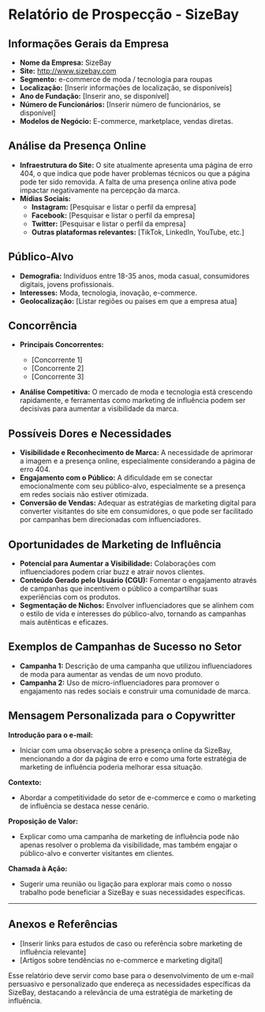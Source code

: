 # Relatório de Prospecção - SizeBay

## Informações Gerais da Empresa
- **Nome da Empresa:** SizeBay
- **Site:** http://www.sizebay.com
- **Segmento:** e-commerce de moda / tecnologia para roupas
- **Localização:** [Inserir informações de localização, se disponíveis]
- **Ano de Fundação:** [Inserir ano, se disponível]
- **Número de Funcionários:** [Inserir número de funcionários, se disponível]
- **Modelos de Negócio:** E-commerce, marketplace, vendas diretas.

## Análise da Presença Online
- **Infraestrutura do Site:** O site atualmente apresenta uma página de erro 404, o que indica que pode haver problemas técnicos ou que a página pode ter sido removida. A falta de uma presença online ativa pode impactar negativamente na percepção da marca.
- **Mídias Sociais:**
  - **Instagram:** [Pesquisar e listar o perfil da empresa]
  - **Facebook:** [Pesquisar e listar o perfil da empresa]
  - **Twitter:** [Pesquisar e listar o perfil da empresa]
  - **Outras plataformas relevantes:** [TikTok, LinkedIn, YouTube, etc.]

## Público-Alvo
- **Demografia:** Indivíduos entre 18-35 anos, moda casual, consumidores digitais, jovens profissionais.
- **Interesses:** Moda, tecnologia, inovação, e-commerce.
- **Geolocalização:** [Listar regiões ou países em que a empresa atua]

## Concorrência
- **Principais Concorrentes:**
  - [Concorrente 1]
  - [Concorrente 2]
  - [Concorrente 3]
  
- **Análise Competitiva:** O mercado de moda e tecnologia está crescendo rapidamente, e ferramentas como marketing de influência podem ser decisivas para aumentar a visibilidade da marca.

## Possíveis Dores e Necessidades 
- **Visibilidade e Reconhecimento de Marca:** A necessidade de aprimorar a imagem e a presença online, especialmente considerando a página de erro 404.
- **Engajamento com o Público:** A dificuldade em se conectar emocionalmente com seu público-alvo, especialmente se a presença em redes sociais não estiver otimizada.
- **Conversão de Vendas:** Adequar as estratégias de marketing digital para converter visitantes do site em consumidores, o que pode ser facilitado por campanhas bem direcionadas com influenciadores.

## Oportunidades de Marketing de Influência
- **Potencial para Aumentar a Visibilidade:** Colaborações com influenciadores podem criar buzz e atrair novos clientes.
- **Conteúdo Gerado pelo Usuário (CGU):** Fomentar o engajamento através de campanhas que incentivem o público a compartilhar suas experiências com os produtos.
- **Segmentação de Nichos:** Envolver influenciadores que se alinhem com o estilo de vida e interesses do público-alvo, tornando as campanhas mais autênticas e eficazes.

## Exemplos de Campanhas de Sucesso no Setor
- **Campanha 1:** Descrição de uma campanha que utilizou influenciadores de moda para aumentar as vendas de um novo produto.
- **Campanha 2:** Uso de micro-influenciadores para promover o engajamento nas redes sociais e construir uma comunidade de marca.

## Mensagem Personalizada para o Copywritter
**Introdução para o e-mail:**
- Iniciar com uma observação sobre a presença online da SizeBay, mencionando a dor da página de erro e como uma forte estratégia de marketing de influência poderia melhorar essa situação.

**Contexto:**
- Abordar a competitividade do setor de e-commerce e como o marketing de influência se destaca nesse cenário.

**Proposição de Valor:**
- Explicar como uma campanha de marketing de influência pode não apenas resolver o problema da visibilidade, mas também engajar o público-alvo e converter visitantes em clientes.

**Chamada à Ação:**
- Sugerir uma reunião ou ligação para explorar mais como o nosso trabalho pode beneficiar a SizeBay e suas necessidades específicas.

---

## Anexos e Referências
- [Inserir links para estudos de caso ou referência sobre marketing de influência relevante]
- [Artigos sobre tendências no e-commerce e marketing digital]

Esse relatório deve servir como base para o desenvolvimento de um e-mail persuasivo e personalizado que endereça as necessidades específicas da SizeBay, destacando a relevância de uma estratégia de marketing de influência.